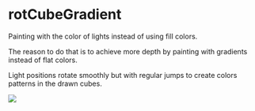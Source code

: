 # rotCubeGradient

Painting with the color of lights instead of using fill colors.

The reason to do that is to achieve more depth by painting with gradients instead of flat colors.

Light positions rotate smoothly but with regular jumps to create colors patterns in the drawn cubes.

![](https://raw.githubusercontent.com/hamoid/Fun-Programming/master/processing/ideas/2018/09/rotCubeGradient/thumb.png)

